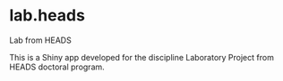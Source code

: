 # lab.heads
Lab from HEADS

This is a Shiny app developed for the discipline Laboratory Project from HEADS doctoral program.
